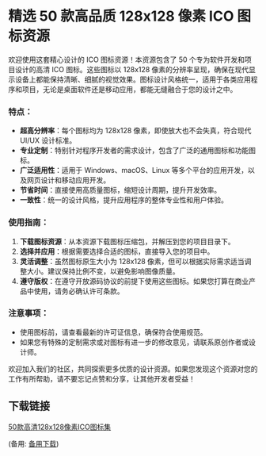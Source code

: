 # 精选 50 款高品质 128x128 像素 ICO 图标资源

欢迎使用这套精心设计的 ICO 图标资源！本资源包含了 50 个专为软件开发和项目设计的高清 ICO 图标。这些图标以 128x128 像素的分辨率呈现，确保在现代显示设备上都能保持清晰、细腻的视觉效果。图标设计风格统一，适用于各类应用程序和项目，无论是桌面软件还是移动应用，都能无缝融合于您的设计之中。

### 特点：

- **超高分辨率**：每个图标均为 128x128 像素，即使放大也不会失真，符合现代 UI/UX 设计标准。
- **专业定制**：特别针对程序开发者的需求设计，包含了广泛的通用图标和功能图标。
- **广泛适用性**：适用于 Windows、macOS、Linux 等多个平台的应用开发，以及网页设计和移动应用开发。
- **节省时间**：直接使用高质量图标，缩短设计周期，提升开发效率。
- **一致性**：统一的设计风格，提升应用程序的整体专业性和用户体验。

### 使用指南：

1. **下载图标资源**：从本资源下载图标压缩包，并解压到您的项目目录下。
2. **选择并应用**：根据需要选择合适的图标，直接导入您的项目中。
3. **灵活调整**：虽然图标原生大小为 128x128 像素，但可以根据实际需求适当调整大小。建议保持比例不变，以避免影响图像质量。
4. **遵守版权**：在遵守开放源码协议的前提下使用这些图标。如果您打算在商业产品中使用，请务必确认许可条款。

### 注意事项：

- 使用图标前，请查看最新的许可证信息，确保符合使用规范。
- 如果您有特殊的定制需求或对图标有进一步的修改意见，请联系原创作者或设计师。

欢迎加入我们的社区，共同探索更多优质的设计资源。如果您发现这个资源对您的工作有所帮助，请不要忘记点赞和分享，让其他开发者受益！

## 下载链接
[50款高清128x128像素ICO图标集](https://pan.quark.cn/s/0e66e009e1e6) 

(备用: [备用下载](https://pan.baidu.com/s/1QUPDmI1VERx-b9RNL9rhLQ?pwd=1234))
